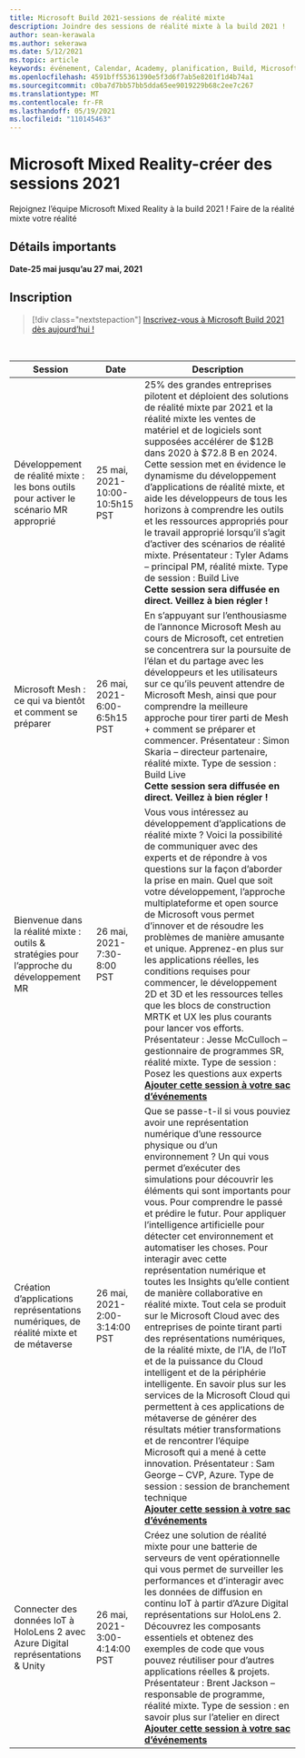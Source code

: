 ```yaml
---
title: Microsoft Build 2021-sessions de réalité mixte
description: Joindre des sessions de réalité mixte à la build 2021 !
author: sean-kerawala
ms.author: sekerawa
ms.date: 5/12/2021
ms.topic: article
keywords: événement, Calendar, Academy, planification, Build, Microsoft
ms.openlocfilehash: 4591bff55361390e5f3d6f7ab5e8201f1d4b74a1
ms.sourcegitcommit: c0ba7d7bb57bb5dda65ee9019229b68c2ee7c267
ms.translationtype: MT
ms.contentlocale: fr-FR
ms.lasthandoff: 05/19/2021
ms.locfileid: "110145463"
---
```

# <a name="microsoft-mixed-reality---build-2021-sessions"></a>Microsoft Mixed Reality-créer des sessions 2021

Rejoignez l’équipe Microsoft Mixed Reality à la build 2021 ! Faire de la réalité mixte votre réalité

## <a name="important-details"></a>Détails importants

**Date-25 mai jusqu’au 27 mai, 2021**

## <a name="registration"></a>Inscription

> [!div class="nextstepaction"] 
> [Inscrivez-vous à Microsoft Build 2021 dès aujourd’hui !](https://register.build.microsoft.com/)

<br>

|Session|Date|Description|
|-------------|-------------|-----|
| Développement de réalité mixte : les bons outils pour activer le scénario MR approprié|25 mai, 2021-10:00-10:5h15 PST|25% des grandes entreprises pilotent et déploient des solutions de réalité mixte par 2021 et la réalité mixte les ventes de matériel et de logiciels sont supposées accélérer de $12B dans 2020 à $72.8 B en 2024. Cette session met en évidence le dynamisme du développement d’applications de réalité mixte, et aide les développeurs de tous les horizons à comprendre les outils et les ressources appropriés pour le travail approprié lorsqu’il s’agit d’activer des scénarios de réalité mixte. Présentateur : Tyler Adams – principal PM, réalité mixte. Type de session : Build Live <br><b>Cette session sera diffusée en direct. Veillez à bien régler !</b>|
| Microsoft Mesh : ce qui va bientôt et comment se préparer|26 mai, 2021-6:00-6:5h15 PST|En s’appuyant sur l’enthousiasme de l’annonce Microsoft Mesh au cours de Microsoft, cet entretien se concentrera sur la poursuite de l’élan et du partage avec les développeurs et les utilisateurs sur ce qu’ils peuvent attendre de Microsoft Mesh, ainsi que pour comprendre la meilleure approche pour tirer parti de Mesh + comment se préparer et commencer. Présentateur : Simon Skaria – directeur partenaire, réalité mixte. Type de session : Build Live<br><b>Cette session sera diffusée en direct. Veillez à bien régler !</b>|
| Bienvenue dans la réalité mixte : outils & stratégies pour l’approche du développement MR|26 mai, 2021-7:30-8:00 PST| Vous vous intéressez au développement d’applications de réalité mixte ? Voici la possibilité de communiquer avec des experts et de répondre à vos questions sur la façon d’aborder la prise en main. Quel que soit votre développement, l’approche multiplateforme et open source de Microsoft vous permet d’innover et de résoudre les problèmes de manière amusante et unique. Apprenez-en plus sur les applications réelles, les conditions requises pour commencer, le développement 2D et 3D et les ressources telles que les blocs de construction MRTK et UX les plus courants pour lancer vos efforts. Présentateur : Jesse McCulloch – gestionnaire de programmes SR, réalité mixte. Type de session : Posez les questions aux experts<br><b>[Ajouter cette session à votre sac d’événements](https://mybuild.microsoft.com/sessions/6e69bf88-10ba-45a2-a2d0-bee591d703d5)</b>|
| Création d’applications représentations numériques, de réalité mixte et de métaverse|26 mai, 2021-2:00-3:14:00 PST|Que se passe-t-il si vous pouviez avoir une représentation numérique d’une ressource physique ou d’un environnement ?  Un qui vous permet d’exécuter des simulations pour découvrir les éléments qui sont importants pour vous. Pour comprendre le passé et prédire le futur. Pour appliquer l’intelligence artificielle pour détecter cet environnement et automatiser les choses.  Pour interagir avec cette représentation numérique et toutes les Insights qu’elle contient de manière collaborative en réalité mixte.  Tout cela se produit sur le Microsoft Cloud avec des entreprises de pointe tirant parti des représentations numériques, de la réalité mixte, de l’IA, de l’IoT et de la puissance du Cloud intelligent et de la périphérie intelligente.  En savoir plus sur les services de la Microsoft Cloud qui permettent à ces applications de métaverse de générer des résultats métier transformations et de rencontrer l’équipe Microsoft qui a mené à cette innovation. Présentateur : Sam George – CVP, Azure. Type de session : session de branchement technique<br><b>[Ajouter cette session à votre sac d’événements](https://mybuild.microsoft.com/sessions/f06287c8-8e56-452f-ae2f-e739c2be4870)</b>|
| Connecter des données IoT à HoloLens 2 avec Azure Digital représentations & Unity|26 mai, 2021-3:00-4:14:00 PST| Créez une solution de réalité mixte pour une batterie de serveurs de vent opérationnelle qui vous permet de surveiller les performances et d’interagir avec les données de diffusion en continu IoT à partir d’Azure Digital représentations sur HoloLens 2. Découvrez les composants essentiels et obtenez des exemples de code que vous pouvez réutiliser pour d’autres applications réelles & projets. Présentateur : Brent Jackson – responsable de programme, réalité mixte. Type de session : en savoir plus sur l’atelier en direct<br><b>[Ajouter cette session à votre sac d’événements](https://mybuild.microsoft.com/sessions/815a692f-398b-4772-ac18-c021f5116757)</b>|